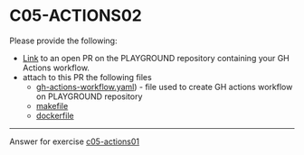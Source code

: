 # C05-ACTIONS02

Please provide the following:

- [Link](https://github.com/devopsacademyau/playground/pull/127) to an open PR on the PLAYGROUND repository containing your GH Actions workflow.
- attach to this PR the following files
  - [gh-actions-workflow.yaml](https://github.com/devopsacademyau/playground/blob/beardedsamwise/c05-actions02/.github/workflows/beardedsamwise-c05-actions02.yaml)) - file used to create GH actions workflow on PLAYGROUND repository
  - [makefile](https://github.com/devopsacademyau/playground/blob/beardedsamwise/c05-actions02/beardedsamwise/c05-actions-02/Makefile)
  - [dockerfile](https://github.com/devopsacademyau/playground/blob/beardedsamwise/c05-actions02/beardedsamwise/c05-actions-02/Dockerfile)
***
Answer for exercise [c05-actions01](https://github.com/devopsacademyau/academy/blob/b5dbe6a3266facbde88e657573d1fa946150b51f/classes/05class/exercises/c05-actions02/README.md)
